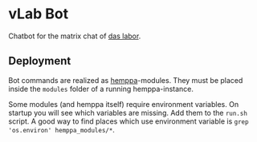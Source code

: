 # vLab Bot

Chatbot for the matrix chat of [das labor](https://das-labor.org).

## Deployment

Bot commands are realized as 
[hemppa](https://github.com/vranki/hemppa)-modules. They must 
be placed inside the `modules` folder of a running hemppa-instance.

Some modules (and hemppa itself) require environment variables. 
On startup you will see
which variables are missing. Add them to the `run.sh` script.
A good way to find places which use environment variable is
`grep 'os.environ' hemppa_modules/*`.
